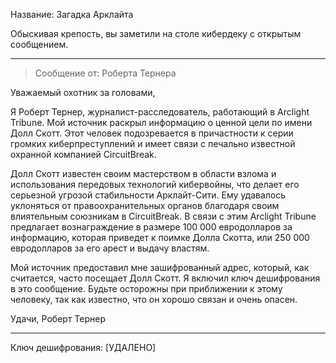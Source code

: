 Название: Загадка Арклайта

Обыскивая крепость, вы заметили на столе кибердеку с открытым сообщением.

---

> Сообщение от: Роберта Тернера

Уважаемый охотник за головами,

Я Роберт Тернер, журналист-расследователь, работающий в Arclight Tribune. Мой источник раскрыл информацию о ценной цели по имени Долл Скотт. Этот человек подозревается в причастности к серии громких киберпреступлений и имеет связи с печально известной охранной компанией CircuitBreak.

Долл Скотт известен своим мастерством в области взлома и использования передовых технологий кибервойны, что делает его серьезной угрозой стабильности Арклайт-Сити. Ему удавалось уклоняться от правоохранительных органов благодаря своим влиятельным союзникам в CircuitBreak. В связи с этим Arclight Tribune предлагает вознаграждение в размере 100 000 евродолларов за информацию, которая приведет к поимке Долла Скотта, или 250 000 евродолларов за его арест и выдачу властям.

Мой источник предоставил мне зашифрованный адрес, который, как считается, часто посещает Долл Скотт. Я включил ключ дешифрования в это сообщение. Будьте осторожны при приближении к этому человеку, так как известно, что он хорошо связан и очень опасен.

Удачи,
Роберт Тернер

---

Ключ дешифрования: [УДАЛЕНО]
